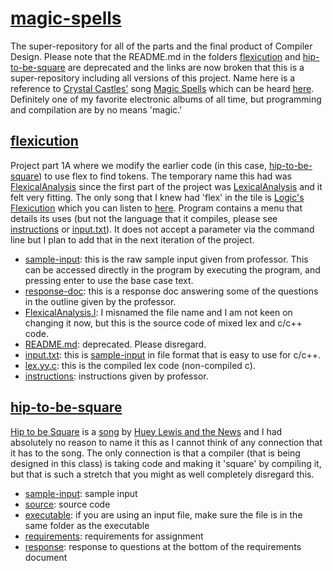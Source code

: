 # [magic-spells](https://github.com/Billy-Budd/magic-spells/)
The super-repository for all of the parts and the final product of Compiler Design.
Please note that the README.md in the folders [flexicution](/flexicution) and [hip-to-be-square](/hip-to-be-square) are deprecated and the links are now broken that this is a super-repository including all versions of this project. Name here is a reference to [Crystal Castles'](https://en.wikipedia.org/wiki/Crystal_Castles) song [Magic Spells](https://genius.com/Crystal-castles-magic-spells-lyrics) which can be heard [here](https://youtu.be/fUTJa00puDU). Definitely one of my favorite electronic albums of all time, but programming and compilation are by no means 'magic.' 

## [flexicution](/flexicution)
Project part 1A where we modify the earlier code (in this case, [hip-to-be-square](/hip-to-be-square)) to use flex to find tokens. The temporary name this had was [FlexicalAnalysis](/flexicution/FlexicaAnalysis.l) since the first part of the project was [LexicalAnalysis](/hip-to-be-square/LexicalAnalysis.cpp) and it felt very fitting. The only song that I knew had 'flex' in the tile is [Logic's](https://en.wikipedia.org/wiki/Logic_(rapper)) [Flexicution](https://en.wikipedia.org/wiki/Flexicution) which you can listen to [here](https://youtu.be/M2NIMHVmGwk). 
Program contains a menu that details its uses (but not the language that it compiles, please see [instructions](/flexicution/proj1a-instructions.docx) or [input.txt](/flexicution/input.txt)). It does not accept a parameter via the command line but I plan to add that in the next iteration of the project. 

- [sample-input](/flexicution/1a-sample-input.docx): this is the raw sample input given from professor. This can be accessed directly in the program by executing the program, and pressing enter to use the base case text. 
- [response-doc](/flexicution/CS4386.501p01a_JML190001.pdf): this is a response doc answering some of the questions in the outline given by the professor.
- [FlexicalAnalysis.l](/flexicution/FlexicaAnalysis.l): I misnamed the file name and I am not keen on changing it now, but this is the source code of mixed lex and c/c++ code. 
- [README.md](/flexicution/README.md): deprecated. Please disregard.
- [input.txt](/flexicution/input.txt): this is [sample-input](/flexicution/1a-sample-input.docx) in file format that is easy to use for c/c++.
- [lex.yy.c](/flexicution/lex.yy.c): this is the compiled lex code (non-compiled c).
- [instructions](/flexicution/proj1a-instructions.docx): instructions given by professor.

## [hip-to-be-square](/hip-to-be-square)
[Hip to be Square](https://en.wikipedia.org/wiki/Hip_to_Be_Square) is a [song](https://youtu.be/LB5YkmjalDg) by [Huey Lewis and the News](https://en.wikipedia.org/wiki/Huey_Lewis_and_the_News) and I had absolutely no reason to name it this as I cannot think of any connection that it has to the song. The only connection is that a compiler (that is being designed in this class) is taking code and making it 'square' by compiling it, but that is such a stretch that you might as well completely disregard this. 

- [sample-input](/hip-to-be-square/input.txt): sample input
- [source](/hip-to-be-square/LexicalAnalysis.cpp): source code
- [executable](/hip-to-be-square/LexicalAnalysis.exe): if you are using an input file, make sure the file is in the same folder as the executable
- [requirements](/hip-to-be-square/assign1(1).docx): requirements for assignment
- [response](/hip-to-be-square/CS4386.501a01_JML190001.pdf): response to questions at the bottom of the requirements document
